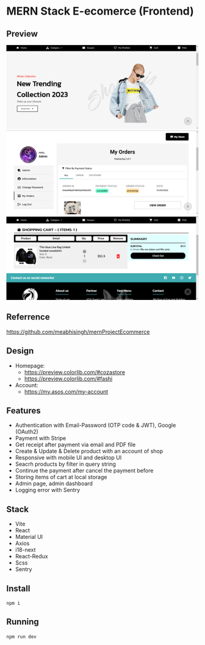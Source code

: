 # MERN Stack E-ecomerce (Frontend)

## Preview

![Home](https://github.com/codevcn/vcnshop-client/blob/main/src/assets/images/preview/home_preview.png)
![Account](https://github.com/codevcn/vcnshop-client/blob/main/src/assets/images/preview/account_preview.png)
![Cart](https://github.com/codevcn/vcnshop-client/blob/main/src/assets/images/preview/cart_preview.png)

## Referrence

https://github.com/meabhisingh/mernProjectEcommerce

## Design

- Homepage:
  - https://preview.colorlib.com/#cozastore
  - https://preview.colorlib.com/#fashi
- Account:
  - https://my.asos.com/my-account

## Features

- Authentication with Email-Password (OTP code & JWT), Google (OAuth2)
- Payment with Stripe
- Get receipt after payment via email and PDF file
- Create & Update & Delete product with an account of shop
- Responsive with mobile UI and desktop UI
- Seacrh products by filter in query string
- Continue the payment after cancel the payment before
- Storing items of cart at local storage
- Admin page, admin dashboard
- Logging error with Sentry

## Stack

- Vite
- React
- Material UI
- Axios
- i18-next
- React-Redux
- Scss
- Sentry

## Install

```shell
npm i
```

## Running

```shell
npm run dev
```